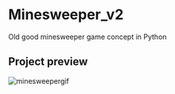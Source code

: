 # Minesweeper_v2

Old good minesweeper game concept in Python

## Project preview 

![minesweepergif](https://user-images.githubusercontent.com/106907605/192097530-05a6f0b1-52c6-4c45-bdcc-724898d1fec2.gif)
